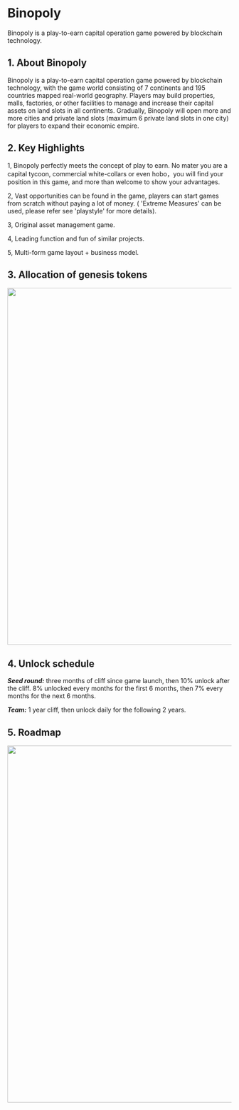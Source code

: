 # Binopoly

Binopoly is a play-to-earn capital operation game powered by blockchain technology.



## 1. About Binopoly

Binopoly is a play-to-earn capital operation game powered by blockchain technology, with the game world consisting of 7 continents and 195 countries mapped  real-world geography. Players may build properties, malls, factories, or other facilities to manage and increase their capital assets on land slots in all continents. Gradually, Binopoly will open more and more cities and private land slots (maximum 6 private land slots in one city) for players to expand their economic empire.



## 2. Key Highlights

1, Binopoly perfectly meets the concept of play to earn. No mater you are a capital tycoon, commercial white-collars or even hobo，you will find your position in this game, and more than welcome to show your advantages.

2, Vast opportunities can be found in the game, players can start games from scratch without paying a lot of money. ( 'Extreme Measures' can be used, please refer see 'playstyle' for more details).

3, Original asset management game.

4, Leading function and fun of similar projects.

5, Multi-form game layout + business model.



## 3. Allocation of genesis tokens

<img src="https://ic-market-projects.solv.finance/images/BINO/Bino allocation.png " width="800px" style="margin: 0 auto;" />



## 4. Unlock schedule



***Seed round:***  three months of cliff since game launch, then 10% unlock after the cliff. 8% unlocked every months for the first 6 months, then 7% every months for the next 6 months.



***Team:*** 1 year cliff, then unlock daily for the following 2 years.





## 5. Roadmap



<img src="https://ic-market-projects.solv.finance/images/BINO/Bino roadmap.png" width="800px" style="margin: 0 auto;" />
